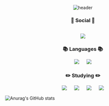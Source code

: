 

<!--
**worms7737/worms7737** is a ✨ _special_ ✨ repository because its `README.md` (this file) appears on your GitHub profile.

Here are some ideas to get you started:

- 🔭 I’m currently working on ...
- 🌱 I’m currently learning ...
- 👯 I’m looking to collaborate on ...
- 🤔 I’m looking for help with ...
- 💬 Ask me about ...
- 📫 How to reach me: ...
- 😄 Pronouns: ...
- ⚡ Fun fact: ...
-->
<div align="center">
  
![header](https://capsule-render.vercel.app/api?type=wave&text=Jegu!)
  
<!--
 /--------For my ability and social network service id------------------------
-->
  
</div>
<div align="center">
<h3 align="center"><b>💌 Social 💌 </b></h3>
<br>
<a href="https://www.instagram.com/j._.gu/">
 <img 
        src="http://img.shields.io/badge/j._.gu-E4405F?style=flat&logo=Instagram&logoColor=white&link=https://www.instagram.com/j._.gu/"
        style="height : auto; margin-left : 10px; margin-right : 10px;"/>
</a>
  
<h3 align="center"><b>📚 Languages 📚</b></h3>
<img 
      src="https://img.shields.io/badge/c++-00599C?style=flat&logo=cplusplus&logoColor=white"
      style="height : auto; margin-left : 10px; margin-right : 10px;">
<img 
      src="https://img.shields.io/badge/C-00599C?style=flat&logo=c&logoColor=white"
      style="height : auto; margin-left : 10px; margin-right : 10px;">
  
<h3 align="center"><b>✏️ Studying ✏️</b></h3>
<img 
      src="https://img.shields.io/badge/Linux-FCC624?style=flat&logo=linux&logoColor=white"
      style="height : auto; margin-left : 10px; margin-right : 10px;">
<img 
      src="https://img.shields.io/badge/Unreal-0E1128?style=flat&logo=unrealengine&logoColor=white"
      style="height : auto; margin-left : 10px; margin-right : 10px;">
<img 
      src="https://img.shields.io/badge/Red hat-EE0000?style=flat&logo=red hat&logoColor=white"
      style="height : auto; margin-left : 10px; margin-right : 10px;">
<img 
      src="https://img.shields.io/badge/Inflearn-green?style=flat&logo=""&logoColor=white"
      style="height : auto; margin-left : 10px; margin-right : 10px;">
</div>

![Anurag's GitHub stats](https://github-readme-stats.vercel.app/api?username=worms7737&show_icons=true&theme=gruvbox_light)
